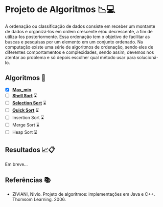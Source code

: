 # Projeto de Algoritmos :chart_with_downwards_trend::computer:

A ordenação ou classificação de dados consiste em receber um montante de dados e organizá-los em ordem crescente e/ou decrescente, a fim de utiliza-los posteriormente. Essa ordenação tem o objetivo de facilitar as buscas e pesquisas por um elemento em um conjunto ordenado. Na computação existe uma série de algoritmos de ordenação, sendo eles de diferentes comportamentos e complexidades, sendo assim, devemos nos atentar ao problema e só depois escolher qual método usar para solucioná-lo.

## Algoritmos :pushpin:

- [x] **[Max_min](./Max_min/max_min.c)**
- [ ] **[Shell Sort](./Shell_Sort/shell_sort.c)** :hourglass:
- [ ] **[Selection Sort](./Selection_Sort/selection_sort.c)** :hourglass:
- [ ] **[Quick Sort](./Quick_Sort/quick_sort.c)** :hourglass:
- [ ] Insertion Sort :hourglass:
- [ ] Merge Sort :hourglass:
- [ ] Heap Sort :hourglass:

## Resultados :chart_with_upwards_trend::clipboard:

Em breve...

## Referências :books:

- ZIVIANI, Nivio. Projeto de algoritmos: implementações em Java e C++. Thomsom Learning. 2006.
